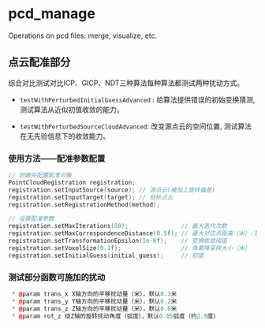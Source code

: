 <!--
 * @Author: Xiaoxun Zhang
 * @Date: 2025-08-04 19:43:59
 * @LastEditTime: 2025-08-05 22:01:58
 * @Description: 
-->

# pcd_manage
Operations on pcd files: merge, visualize, etc.

## 点云配准部分
综合对比测试对比ICP、GICP、NDT三种算法每种算法都测试两种扰动方式。

* `testWithPerturbedInitialGuessAdvanced` : 给算法提供错误的初始变换猜测, 测试算法从近似初值收敛的能力。

* `testWithPerturbedSourceCloudAdvanced`: 
改变源点云的空间位置, 测试算法在无先验信息下的收敛能力。

### 使用方法——配准参数配置
```cpp
// 创建并配置配准对象
PointCloudRegistration registration;
registration.setInputSource(source); // 源点云(被加上旋转偏差)
registration.setInputTarget(target); // 目标点云
registration.setRegistrationMethod(method);

// 设置配准参数
registration.setMaxIterations(50);               // 最大迭代次数
registration.setMaxCorrespondenceDistance(0.5f); // 最大对应点距离（米）:初始误差不要大于这个值
registration.setTransformationEpsilon(1e-6f);    // 变换收敛阈值
registration.setVoxelSize(0.1f);                 // 体素降采样大小（米）
registration.setInitialGuess(initial_guess);     // 初值

```

### 测试部分函数可施加的扰动
```cpp
 * @param trans_x X轴方向的平移扰动量（米），默认0.3米
 * @param trans_y Y轴方向的平移扰动量（米），默认0.2米
 * @param trans_z Z轴方向的平移扰动量（米），默认0.0米
 * @param rot_z 绕Z轴的旋转扰动角度（弧度），默认0.05弧度（约2.9度）
```